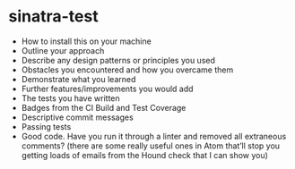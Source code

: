 # sinatra-test

- How to install this on your machine
- Outline your approach
- Describe any design patterns or principles you used
- Obstacles you encountered and how you overcame them
- Demonstrate what you learned
- Further features/improvements you would add
- The tests you have written
- Badges  from the CI Build and Test Coverage
- Descriptive commit messages
- Passing tests
- Good code. Have you run it through a linter and removed all extraneous comments?
  (there are some really useful ones in Atom that’ll stop you getting loads of emails
  from the Hound check that I can show you)
